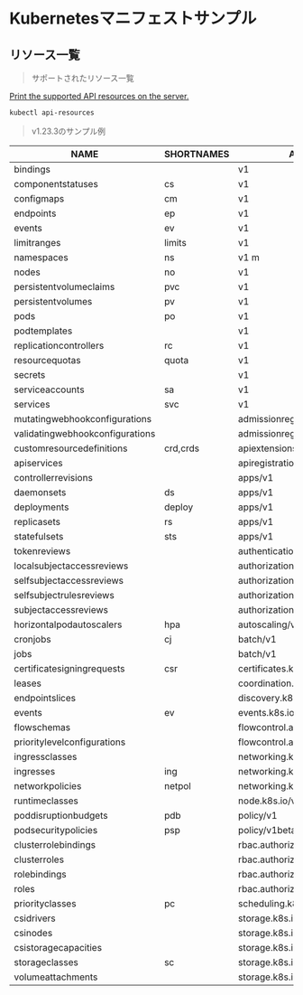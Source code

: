 # Kubernetesマニフェストサンプル

## リソース一覧

> サポートされたリソース一覧

[Print the supported API resources on the server.](https://kubernetes.io/docs/reference/generated/kubectl/kubectl-commands#api-resources)

```bash
kubectl api-resources
```

> v1.23.3のサンプル例

| NAME                            | SHORTNAMES | APIVERSION                           | NAMESPACED | KIND                           |
| ------------------------------- | ---------- | ------------------------------------ | ---------- | ------------------------------ |
| bindings                        |            | v1                                   | true       | Binding                        |
| componentstatuses               | cs         | v1                                   | false      | ComponentStatus                |
| configmaps                      | cm         | v1                                   | true       | ConfigMap                      |
| endpoints                       | ep         | v1                                   | true       | Endpoints                      |
| events                          | ev         | v1                                   | true       | Event                          |
| limitranges                     | limits     | v1                                   | true       | LimitRange                     |
| namespaces                      | ns         | v1        m                          | false      | Namespace                      |
| nodes                           | no         | v1                                   | false      | Node                           |
| persistentvolumeclaims          | pvc        | v1                                   | true       | PersistentVolumeClaim          |
| persistentvolumes               | pv         | v1                                   | false      | PersistentVolume               |
| pods                            | po         | v1                                   | true       | Pod                            |
| podtemplates                    |            | v1                                   | true       | PodTemplate                    |
| replicationcontrollers          | rc         | v1                                   | true       | ReplicationController          |
| resourcequotas                  | quota      | v1                                   | true       | ResourceQuota                  |
| secrets                         |            | v1                                   | true       | Secret                         |
| serviceaccounts                 | sa         | v1                                   | true       | ServiceAccount                 |
| services                        | svc        | v1                                   | true       | Service                        |
| mutatingwebhookconfigurations   |            | admissionregistration.k8s.io/v1      | false      | MutatingWebhookConfiguration   |
| validatingwebhookconfigurations |            | admissionregistration.k8s.io/v1      | false      | ValidatingWebhookConfiguration |
| customresourcedefinitions       | crd,crds   | apiextensions.k8s.io/v1              | false      | CustomResourceDefinition       |
| apiservices                     |            | apiregistration.k8s.io/v1            | false      | APIService                     |
| controllerrevisions             |            | apps/v1                              | true       | ControllerRevision             |
| daemonsets                      | ds         | apps/v1                              | true       | DaemonSet                      |
| deployments                     | deploy     | apps/v1                              | true       | Deployment                     |
| replicasets                     | rs         | apps/v1                              | true       | ReplicaSet                     |
| statefulsets                    | sts        | apps/v1                              | true       | StatefulSet                    |
| tokenreviews                    |            | authentication.k8s.io/v1             | false      | TokenReview                    |
| localsubjectaccessreviews       |            | authorization.k8s.io/v1              | true       | LocalSubjectAccessReview       |
| selfsubjectaccessreviews        |            | authorization.k8s.io/v1              | false      | SelfSubjectAccessReview        |
| selfsubjectrulesreviews         |            | authorization.k8s.io/v1              | false      | SelfSubjectRulesReview         |
| subjectaccessreviews            |            | authorization.k8s.io/v1              | false      | SubjectAccessReview            |
| horizontalpodautoscalers        | hpa        | autoscaling/v2                       | true       | HorizontalPodAutoscaler        |
| cronjobs                        | cj         | batch/v1                             | true       | CronJob                        |
| jobs                            |            | batch/v1                             | true       | Job                            |
| certificatesigningrequests      | csr        | certificates.k8s.io/v1               | false      | CertificateSigningRequest      |
| leases                          |            | coordination.k8s.io/v1               | true       | Lease                          |
| endpointslices                  |            | discovery.k8s.io/v1                  | true       | EndpointSlice                  |
| events                          | ev         | events.k8s.io/v1                     | true       | Event                          |
| flowschemas                     |            | flowcontrol.apiserver.k8s.io/v1beta2 | false      | FlowSchema                     |
| prioritylevelconfigurations     |            | flowcontrol.apiserver.k8s.io/v1beta2 | false      | PriorityLevelConfiguration     |
| ingressclasses                  |            | networking.k8s.io/v1                 | false      | IngressClass                   |
| ingresses                       | ing        | networking.k8s.io/v1                 | true       | Ingress                        |
| networkpolicies                 | netpol     | networking.k8s.io/v1                 | true       | NetworkPolicy                  |
| runtimeclasses                  |            | node.k8s.io/v1                       | false      | RuntimeClass                   |
| poddisruptionbudgets            | pdb        | policy/v1                            | true       | PodDisruptionBudget            |
| podsecuritypolicies             | psp        | policy/v1beta1                       | false      | PodSecurityPolicy              |
| clusterrolebindings             |            | rbac.authorization.k8s.io/v1         | false      | ClusterRoleBinding             |
| clusterroles                    |            | rbac.authorization.k8s.io/v1         | false      | ClusterRole                    |
| rolebindings                    |            | rbac.authorization.k8s.io/v1         | true       | RoleBinding                    |
| roles                           |            | rbac.authorization.k8s.io/v1         | true       | Role                           |
| priorityclasses                 | pc         | scheduling.k8s.io/v1                 | false      | PriorityClass                  |
| csidrivers                      |            | storage.k8s.io/v1                    | false      | CSIDriver                      |
| csinodes                        |            | storage.k8s.io/v1                    | false      | CSINode                        |
| csistoragecapacities            |            | storage.k8s.io/v1beta1               | true       | CSIStorageCapacity             |
| storageclasses                  | sc         | storage.k8s.io/v1                    | false      | StorageClass                   |
| volumeattachments               |            | storage.k8s.io/v1                    | false      | VolumeAttachment               |
